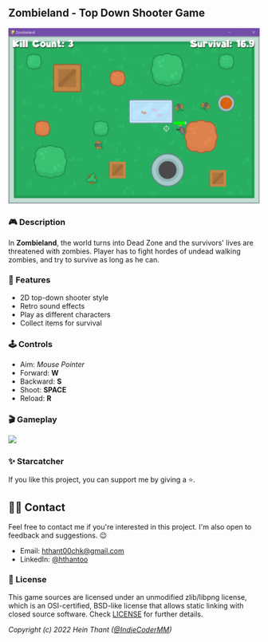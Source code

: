 ## Zombieland - Top Down Shooter Game

![Zombieland](screenshots/screenshot01.png "Zombieland")

### 🎮 Description

In **Zombieland**, the world turns into Dead Zone and the survivors' lives are threatened with zombies. Player has to fight hordes of undead walking zombies, and try to survive as long as he can. 

### 🎨 Features

 - 2D top-down shooter style
 - Retro sound effects
 - Play as different characters
 - Collect items for survival

### 🕹 Controls

 - Aim: *Mouse Pointer*
 - Forward: **W**
 - Backward: **S**
 - Shoot: **SPACE**
 - Reload: **R**

### 🎬 Gameplay

<img src="screenshots/demo-gameplay.gif" width="500">
<!-- ![Gameplay](screenshots/demo-gameplay.gif) -->

<!-- ### Developers

 - $(Developer 01) - $(Role/Tasks Developed)
 - $(Developer 02) - $(Role/Tasks Developed)
 - $(Developer 03) - $(Role/Tasks Developed)

### Links

 - YouTube Gameplay: $(YouTube Link)
 - itch.io Release: $(itch.io Game Page)
 - Steam Release: $(Steam Game Page) -->
 
### ✨ Starcatcher

If you like this project, you can support me by giving a ⭐.

## 👨‍🚀 Contact

Feel free to contact me if you're interested in this project. I'm also open to feedback and suggestions. 😉
- Email: hthant00chk@gmail.com
- LinkedIn: [@hthantoo](https://linkedin.com/in/hthantoo/)

### 📜 License

This game sources are licensed under an unmodified zlib/libpng license, which is an OSI-certified, BSD-like license that allows static linking with closed source software. Check [LICENSE](LICENSE.md) for further details.


*Copyright (c) 2022 Hein Thant ([@IndieCoderMM](https://github.com/indiecodermm/))*

